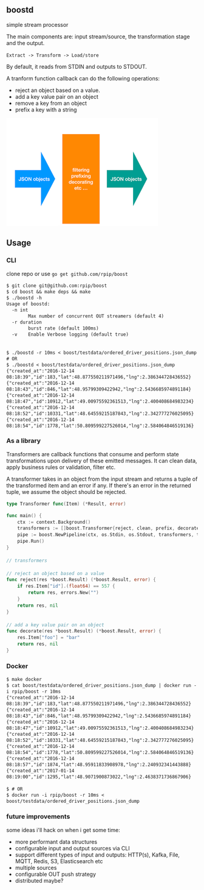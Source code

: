 
## boostd

simple stream processor

The main components are: input stream/source, the transformation stage and the output.

`Extract -> Transform -> Load/store`

By default, it reads from STDIN and outputs to STDOUT.

A tranform function callback can do the following operations:

* reject an object based on a value.
* add a key value pair on an object
* remove a key from an object
* prefix a key with a string

![How it works](diagram.png)

## Usage

### CLI

clone repo or use `go get github.com/rpip/boost`

```shell
$ git clone git@github.com:rpip/boost
$ cd boost && make deps && make
$ ./boostd -h
Usage of boostd:
  -n int
        Max number of concurrent OUT streamers (default 4)
  -r duration
        burst rate (default 100ms)
  -v    Enable Verbose logging (default true)


$ ./boostd -r 10ms < boost/testdata/ordered_driver_positions.json_dump
# OR
$ ./boostd < boost/testdata/ordered_driver_positions.json_dump
{"created_at":"2016-12-14 08:18:39","id":183,"lat":48.877550211971496,"lng":2.386344728436552}
{"created_at":"2016-12-14 08:18:43","id":846,"lat":48.95799309422942,"lng":2.5436685974891184}
{"created_at":"2016-12-14 08:18:47","id":10912,"lat":49.00975592361513,"lng":2.400408684983234}
{"created_at":"2016-12-14 08:18:52","id":10331,"lat":48.64559215187843,"lng":2.342777276025095}
{"created_at":"2016-12-14 08:18:54","id":1778,"lat":50.809599227526014,"lng":2.584064846519136}
```

### As a library

Transformers are callback functions that consume and perform state transformations upon delivery of these emitted messages. It can clean data, apply business rules or validation, filter etc.

A transformer takes in an object from the input stream and returns a tuple of the transformed item and an error if any. If there's an error in the returned tuple, we assume the object should be rejected.

```go
type Transformer func(Item) (*Result, error)
```

```go
func main() {
	ctx := context.Background()
	transformers := []boost.Transformer{reject, clean, prefix, decorate}
	pipe := boost.NewPipeline(ctx, os.Stdin, os.Stdout, transformers, time.Second/10,4, false)
	pipe.Run()
}

// transformers

// reject an object based on a value
func reject(res *boost.Result) (*boost.Result, error) {
	if res.Item["id"].(float64) == 557 {
		return res, errors.New("")
	}
	return res, nil
}

// add a key value pair on an object
func decorate(res *boost.Result) (*boost.Result, error) {
	res.Item["foo"] = "bar"
	return res, nil
}
```


### Docker

```shell
$ make docker
$ cat boost/testdata/ordered_driver_positions.json_dump | docker run -i rpip/boost -r 10ms
{"created_at":"2016-12-14 08:18:39","id":183,"lat":48.877550211971496,"lng":2.386344728436552}
{"created_at":"2016-12-14 08:18:43","id":846,"lat":48.95799309422942,"lng":2.5436685974891184}
{"created_at":"2016-12-14 08:18:47","id":10912,"lat":49.00975592361513,"lng":2.400408684983234}
{"created_at":"2016-12-14 08:18:52","id":10331,"lat":48.64559215187843,"lng":2.342777276025095}
{"created_at":"2016-12-14 08:18:54","id":1778,"lat":50.809599227526014,"lng":2.584064846519136}
{"created_at":"2016-12-14 08:18:57","id":1874,"lat":48.95911833908978,"lng":2.240932341443888}
{"created_at":"2017-01-14 08:19:00","id":1295,"lat":48.9071900873022,"lng":2.4638371736867906}

$ # OR
$ docker run -i rpip/boost -r 10ms < boost/testdata/ordered_driver_positions.json_dump
```


### future improvements

some ideas i'll hack on when i get some time:

* more performant data structures
* configurable input and output sources via CLI
* support different types of input and outputs: HTTP(s), Kafka, File, MQTT, Redis, S3, Elasticsearch etc
* multiple sources
* configurable OUT push strategy
* distributed maybe?
